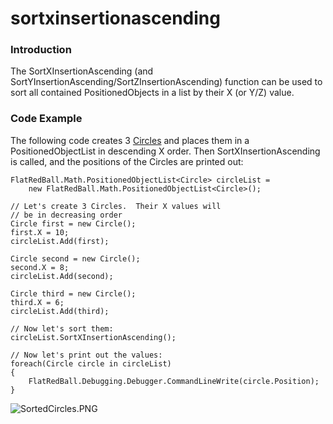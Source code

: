 # sortxinsertionascending

### Introduction

The SortXInsertionAscending (and SortYInsertionAscending/SortZInsertionAscending) function can be used to sort all contained PositionedObjects in a list by their X (or Y/Z) value.

### Code Example

The following code creates 3 [Circles](../../../../../frb/docs/index.php) and places them in a PositionedObjectList in descending X order. Then SortXInsertionAscending is called, and the positions of the Circles are printed out:

```
FlatRedBall.Math.PositionedObjectList<Circle> circleList =
    new FlatRedBall.Math.PositionedObjectList<Circle>();

// Let's create 3 Circles.  Their X values will
// be in decreasing order
Circle first = new Circle();
first.X = 10;
circleList.Add(first);

Circle second = new Circle();
second.X = 8;
circleList.Add(second);

Circle third = new Circle();
third.X = 6;
circleList.Add(third);

// Now let's sort them:
circleList.SortXInsertionAscending();

// Now let's print out the values:
foreach(Circle circle in circleList)
{
    FlatRedBall.Debugging.Debugger.CommandLineWrite(circle.Position);
}
```

![SortedCircles.PNG](../../../../../media/migrated_media-SortedCircles.PNG)

